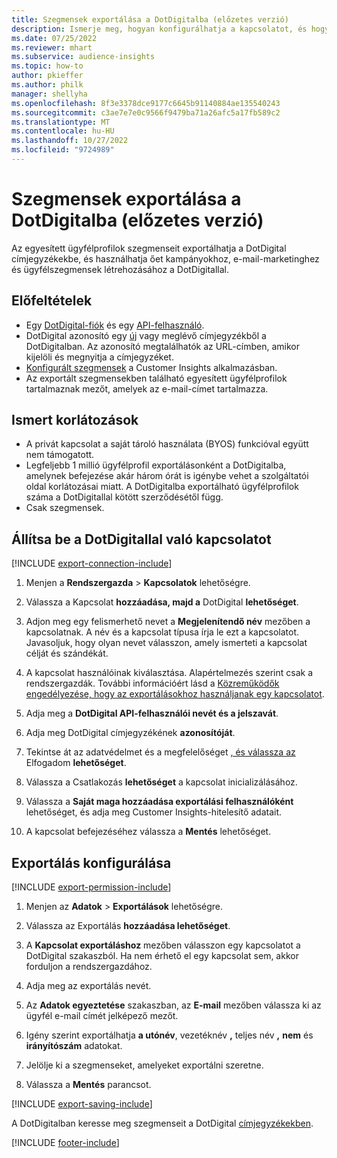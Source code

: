 ```yaml
---
title: Szegmensek exportálása a DotDigitalba (előzetes verzió)
description: Ismerje meg, hogyan konfigurálhatja a kapcsolatot, és hogyan exportálhatja a DotDigitalba.
ms.date: 07/25/2022
ms.reviewer: mhart
ms.subservice: audience-insights
ms.topic: how-to
author: pkieffer
ms.author: philk
manager: shellyha
ms.openlocfilehash: 8f3e3378dce9177c6645b91140884ae135540243
ms.sourcegitcommit: c3ae7e7e0c9566f9479ba71a26afc5a17fb589c2
ms.translationtype: MT
ms.contentlocale: hu-HU
ms.lasthandoff: 10/27/2022
ms.locfileid: "9724989"
---
```

# <a name="export-segments-to-dotdigital-preview"></a>Szegmensek exportálása a DotDigitalba (előzetes verzió)

Az egyesített ügyfélprofilok szegmenseit exportálhatja a DotDigital címjegyzékekbe, és használhatja őet kampányokhoz, e-mail-marketinghez és ügyfélszegmensek létrehozásához a DotDigitallal.

## <a name="prerequisites"></a>Előfeltételek

- Egy [DotDigital-fiók](https://dotdigital.com/) és egy [API-felhasználó](https://support.dotdigital.com/hc/articles/115001718730-How-do-I-create-an-API-user).
- DotDigital azonosító egy [új](https://support.dotdigital.com/hc/articles/212211968-Creating-an-address-book) vagy meglévő címjegyzékből a DotDigitalban. Az azonosító megtalálhatók az URL-címben, amikor kijelöli és megnyitja a címjegyzéket.
- [Konfigurált szegmensek](segments.md) a Customer Insights alkalmazásban.
- Az exportált szegmensekben található egyesített ügyfélprofilok tartalmaznak mezőt, amelyek az e-mail-címet tartalmazza.

## <a name="known-limitations"></a>Ismert korlátozások

- A privát kapcsolat a saját tároló használata (BYOS) funkcióval együtt nem támogatott.
- Legfeljebb 1 millió ügyfélprofil exportálásonként a DotDigitalba, amelynek befejezése akár három órát is igénybe vehet a szolgáltatói oldal korlátozásai miatt. A DotDigitalba exportálható ügyfélprofilok száma a DotDigitallal kötött szerződésétől függ.
- Csak szegmensek.

## <a name="set-up-connection-to-dotdigital"></a>Állítsa be a DotDigitallal való kapcsolatot

[!INCLUDE [export-connection-include](includes/export-connection-admn.md)]

1. Menjen a **Rendszergazda** > **Kapcsolatok** lehetőségre.

1. Válassza a Kapcsolat **hozzáadása, majd a** DotDigital **lehetőséget**.

1. Adjon meg egy felismerhető nevet a **Megjelenítendő név** mezőben a kapcsolatnak. A név és a kapcsolat típusa írja le ezt a kapcsolatot. Javasoljuk, hogy olyan nevet válasszon, amely ismerteti a kapcsolat célját és szándékát.

1. A kapcsolat használóinak kiválasztása. Alapértelmezés szerint csak a rendszergazdák. További információért lásd a [Közreműködők engedélyezése, hogy az exportálásokhoz használjanak egy kapcsolatot](connections.md#allow-contributors-to-use-a-connection-for-exports).

1. Adja meg a **DotDigital API-felhasználói nevét és a jelszavát**.

1. Adja meg DotDigital címjegyzékének **azonosítóját**.

1. Tekintse át az adatvédelmet és a megfelelőséget [, és válassza az](connections.md#data-privacy-and-compliance) Elfogadom **lehetőséget**.

1. Válassza a Csatlakozás **lehetőséget** a kapcsolat inicializálásához.

1. Válassza a **Saját maga hozzáadása exportálási felhasználóként** lehetőséget, és adja meg Customer Insights-hitelesítő adatait.

1. A kapcsolat befejezéséhez válassza a **Mentés** lehetőséget.

## <a name="configure-an-export"></a>Exportálás konfigurálása

[!INCLUDE [export-permission-include](includes/export-permission.md)]

1. Menjen az **Adatok** > **Exportálások** lehetőségre.

1. Válassza az Exportálás **hozzáadása lehetőséget**.

1. A **Kapcsolat exportáláshoz** mezőben válasszon egy kapcsolatot a DotDigital szakaszból. Ha nem érhető el egy kapcsolat sem, akkor forduljon a rendszergazdához.

1. Adja meg az exportálás nevét.

1. Az **Adatok egyeztetése** szakaszban, az **E-mail** mezőben válassza ki az ügyfél e-mail címét jelképező mezőt.

1. Igény szerint exportálhatja **a utónév**, vezetéknév **,** teljes név **,** **nem** és **irányítószám** adatokat.

1. Jelölje ki a szegmenseket, amelyeket exportálni szeretne.

1. Válassza a **Mentés** parancsot.

[!INCLUDE [export-saving-include](includes/export-saving.md)]

A DotDigitalban keresse meg szegmenseit a DotDigital [címjegyzékekben](https://support.dotdigital.com/hc/articles/212211968-Creating-an-address-book).

[!INCLUDE [footer-include](includes/footer-banner.md)]
